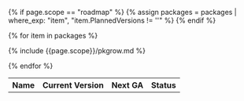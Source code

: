 <table>
<tr>
  <th class="table-display-text-th table-display-name-th">Name</th>
  <th>Current Version</th>
  <th>Next GA</th>
  <th>Status</th>
</tr>
<tbody id="myTable">

{% if page.scope == "roadmap" %}
    {% assign packages = packages | where_exp: "item", "item.PlannedVersions != ''" %}
{% endif %}

{% for item in packages %}

{% include {{page.scope}}/pkgrow.md %}

{% endfor %}
</tbody>
</table>
